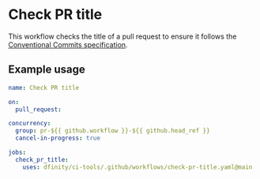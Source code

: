 # Check PR title

This workflow checks the title of a pull request to ensure it follows the [Conventional Commits specification](https://www.conventionalcommits.org/en/v1.0.0/).

## Example usage

```yaml
name: Check PR title

on:
  pull_request:

concurrency:
  group: pr-${{ github.workflow }}-${{ github.head_ref }}
  cancel-in-progress: true

jobs:
  check_pr_title:
    uses: dfinity/ci-tools/.github/workflows/check-pr-title.yaml@main
```
